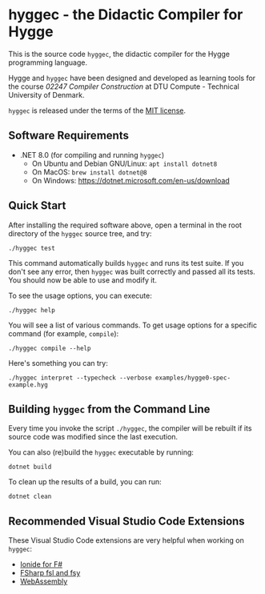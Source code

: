 # hyggec - the Didactic Compiler for Hygge

This is the source code `hyggec`, the didactic compiler for the Hygge
programming language.

Hygge and `hyggec` have been designed and developed as learning tools for the
course *02247 Compiler Construction* at DTU Compute - Technical University of
Denmark.

`hyggec` is released under the terms of the [MIT license](LICENSE.md).

## Software Requirements

  * .NET 8.0 (for compiling and running `hyggec`)
    - On Ubuntu and Debian GNU/Linux: `apt install dotnet8`
    - On MacOS: `brew install dotnet@8`
    - On Windows: <https://dotnet.microsoft.com/en-us/download>

## Quick Start

After installing the required software above, open a terminal in the root
directory of the `hyggec` source tree, and try:

```
./hyggec test
```

This command automatically builds `hyggec` and runs its test suite. If you don't
see any error, then `hyggec` was built correctly and passed all its tests.  You
should now be able to use and modify it.

To see the usage options, you can execute:

```
./hyggec help
```

You will see a list of various commands.  To get usage options for a specific
command (for example, `compile`):

```
./hyggec compile --help
```

Here's something you can try:

```
./hyggec interpret --typecheck --verbose examples/hygge0-spec-example.hyg
```

## Building `hyggec` from the Command Line

Every time you invoke the script `./hyggec`, the compiler will be rebuilt if its
source code was modified since the last execution.

You can also (re)build the `hyggec` executable by running:

```
dotnet build
```

To clean up the results of a build, you can run:

```
dotnet clean
```

## Recommended Visual Studio Code Extensions

These Visual Studio Code extensions are very helpful when working on `hyggec`:

  * [Ionide for F#](https://marketplace.visualstudio.com/items?itemName=Ionide.Ionide-fsharp)
  * [FSharp fsl and fsy](https://marketplace.visualstudio.com/items?itemName=mnxn.fsharp-fsl-fsy)
  * [WebAssembly](https://marketplace.visualstudio.com/items?itemName=dtsvet.vscode-wasm)
